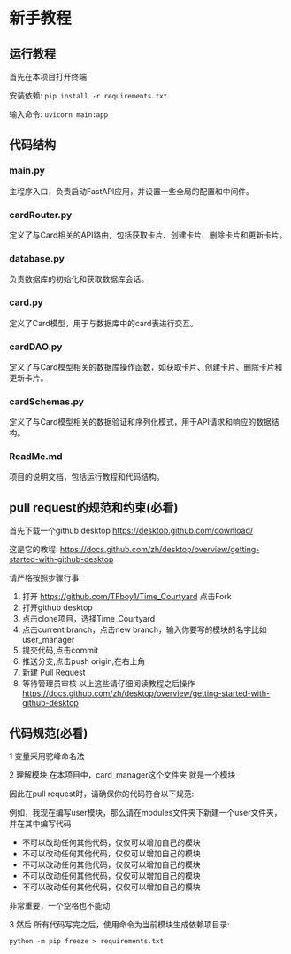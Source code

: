 # 新手教程
## 运行教程
首先在本项目打开终端

安装依赖:
`pip install -r requirements.txt`

输入命令:
`uvicorn main:app`

## 代码结构
### main.py
主程序入口，负责启动FastAPI应用，并设置一些全局的配置和中间件。
### cardRouter.py
定义了与Card相关的API路由，包括获取卡片、创建卡片、删除卡片和更新卡片。
### database.py
负责数据库的初始化和获取数据库会话。
### card.py
定义了Card模型，用于与数据库中的card表进行交互。
### cardDAO.py
定义了与Card模型相关的数据库操作函数，如获取卡片、创建卡片、删除卡片和更新卡片。
### cardSchemas.py
定义了与Card模型相关的数据验证和序列化模式，用于API请求和响应的数据结构。
### ReadMe.md
项目的说明文档，包括运行教程和代码结构。


## pull request的规范和约束(必看)
首先下载一个github desktop
https://desktop.github.com/download/

这是它的教程:
https://docs.github.com/zh/desktop/overview/getting-started-with-github-desktop

请严格按照步骤行事:
1. 打开 https://github.com/TFboy1/Time_Courtyard  点击Fork
2. 打开github desktop
3. 点击clone项目，选择Time_Courtyard
3. 点击current branch，点击new branch，输入你要写的模块的名字比如user_manager
3. 提交代码,点击commit 
4. 推送分支,点击push origin,在右上角
5. 新建 Pull Request
6. 等待管理员审核
以上这些请仔细阅读教程之后操作
https://docs.github.com/zh/desktop/overview/getting-started-with-github-desktop

## 代码规范(必看)
1 变量采用驼峰命名法

2 理解模块
在本项目中，card_manager这个文件夹 就是一个模块

因此在pull request时，请确保你的代码符合以下规范:

例如，我现在编写user模块，那么请在modules文件夹下新建一个user文件夹，并在其中编写代码
* 不可以改动任何其他代码，仅仅可以增加自己的模块
* 不可以改动任何其他代码，仅仅可以增加自己的模块
* 不可以改动任何其他代码，仅仅可以增加自己的模块
* 不可以改动任何其他代码，仅仅可以增加自己的模块
* 不可以改动任何其他代码，仅仅可以增加自己的模块

非常重要，一个空格也不能动

3 然后 所有代码写完之后，使用命令为当前模块生成依赖项目录:

`python -m pip freeze > requirements.txt`

